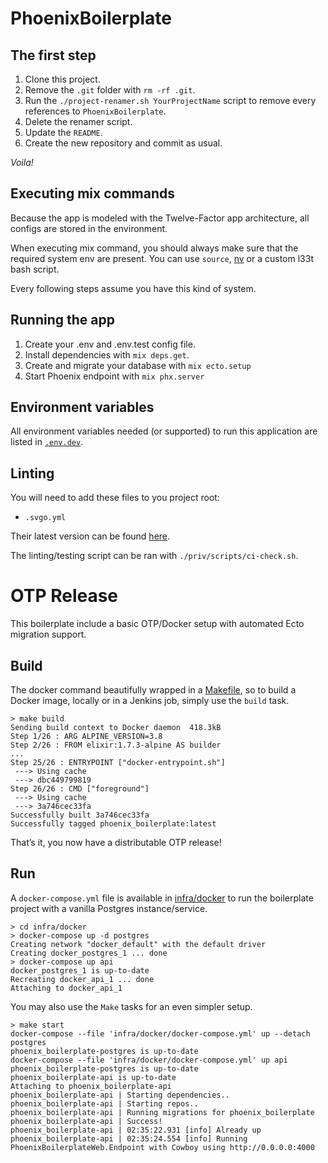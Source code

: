 # PhoenixBoilerplate

## The first step

1. Clone this project.
2. Remove the `.git` folder with `rm -rf .git`.
3. Run the `./project-renamer.sh YourProjectName` script to remove every references to `PhoenixBoilerplate`.
4. Delete the renamer script.
5. Update the `README`.
6. Create the new repository and commit as usual.

_Voila!_

## Executing mix commands

Because the app is modeled with the Twelve-Factor app architecture, all configs are stored in the environment.

When executing mix command, you should always make sure that the required system env are present. You can
use `source`, [nv](https://github.com/jcouture/nv) or a custom l33t bash script.

Every following steps assume you have this kind of system.

## Running the app

  1. Create your .env and .env.test config file.
  2. Install dependencies with `mix deps.get`.
  3. Create and migrate your database with `mix ecto.setup`
  4. Start Phoenix endpoint with `mix phx.server`

## Environment variables

All environment variables needed (or supported) to run this application are listed in [`.env.dev`](./.env.dev).

## Linting

You will need to add these files to you project root:

* `.svgo.yml`

Their latest version can be found [here](https://github.com/mirego/mirego-horizontal-web/blob/master/configurations).

The linting/testing script can be ran with `./priv/scripts/ci-check.sh`.

# OTP Release

This boilerplate include a basic OTP/Docker setup with automated Ecto migration support.

## Build

The docker command beautifully wrapped in a [Makefile](./Makefile), so to build a Docker image, locally or in a
Jenkins job, simply use the `build` task.

```shell
> make build
Sending build context to Docker daemon  418.3kB
Step 1/26 : ARG ALPINE_VERSION=3.8
Step 2/26 : FROM elixir:1.7.3-alpine AS builder
...
Step 25/26 : ENTRYPOINT ["docker-entrypoint.sh"]
 ---> Using cache
 ---> dbc449799819
Step 26/26 : CMD ["foreground"]
 ---> Using cache
 ---> 3a746cec33fa
Successfully built 3a746cec33fa
Successfully tagged phoenix_boilerplate:latest
```

That’s it, you now have a distributable OTP release!

## Run

A `docker-compose.yml` file is available in [infra/docker](./infra/docker) to run the boilerplate project
with a vanilla Postgres instance/service.

```shell
> cd infra/docker
> docker-compose up -d postgres
Creating network "docker_default" with the default driver
Creating docker_postgres_1 ... done
> docker-compose up api
docker_postgres_1 is up-to-date
Recreating docker_api_1 ... done
Attaching to docker_api_1
```

You may also use the `Make` tasks for an even simpler setup.

```shell
> make start
docker-compose --file 'infra/docker/docker-compose.yml' up --detach postgres
phoenix_boilerplate-postgres is up-to-date
docker-compose --file 'infra/docker/docker-compose.yml' up api
phoenix_boilerplate-postgres is up-to-date
phoenix_boilerplate-api is up-to-date
Attaching to phoenix_boilerplate-api
phoenix_boilerplate-api | Starting dependencies..
phoenix_boilerplate-api | Starting repos..
phoenix_boilerplate-api | Running migrations for phoenix_boilerplate
phoenix_boilerplate-api | Success!
phoenix_boilerplate-api | 02:35:22.931 [info] Already up
phoenix_boilerplate-api | 02:35:24.554 [info] Running PhoenixBoilerplateWeb.Endpoint with Cowboy using http://0.0.0.0:4000
```
